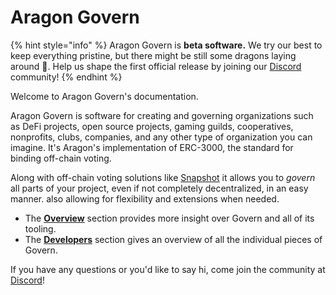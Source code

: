 # Aragon Govern

{% hint style="info" %}
Aragon Govern is **beta software.** We try our best to keep everything pristine, but there might be still some dragons laying around 🐲. Help us shape the first official release by joining our [Discord](https://discord.gg/thyHMDt) community!
{% endhint %}

Welcome to Aragon Govern's documentation.

Aragon Govern is software for creating and governing organizations such as DeFi projects, open source projects, gaming guilds, cooperatives, nonprofits, clubs, companies, and any other type of organization you can imagine. It's Aragon's implementation of ERC-3000, the standard for binding off-chain voting.

Along with off-chain voting solutions like [Snapshot](https://snapshot.page/) it allows you to _govern_ all parts of your project, even if not completely decentralized, in an easy manner. also allowing for flexibility and extensions when needed.

* The [**Overview**](guides/core-concepts.md) section provides more insight over Govern and all of its tooling.
* The [**Developers**](developers/getting-started.md) section gives an overview of all the individual pieces of Govern.

If you have any questions or you'd like to say hi, come join the community at [Discord](https://discord.com/invite/aragon)!





